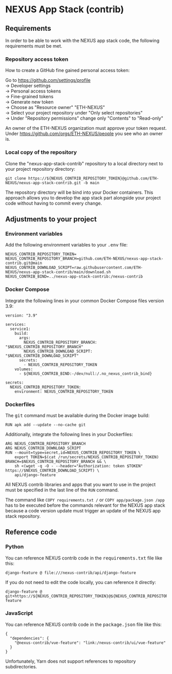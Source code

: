 # NEXUS App Stack (contrib)

## Requirements

In order to be able to work with the NEXUS app stack code, the following requirements must be met.

### Repository access token

How to create a GitHub fine gained personal access token:

Go to https://github.com/settings/profile  
→ Developer settings  
→ Personal access tokens  
→ Fine-grained tokens  
→ Generate new token  
→ Choose as "Resource owner" "ETH-NEXUS"  
→ Select your project repository under "Only select repositories"  
→ Under "Repository permissions" change only "Contents" to "Read-only"

An owner of the ETH-NEXUS organization must approve your token request. Under https://github.com/orgs/ETH-NEXUS/people
you see who an owner is.

### Local copy of the repository

Clone the "nexus-app-stack-contrib" repository to a local directory next to your project repository directory:

```
git clone https://${NEXUS_CONTRIB_REPOSITORY_TOKEN}@github.com/ETH-NEXUS/nexus-app-stack-contrib.git -b main
```

The repository directory will be bind into your Docker containers. This approach allows you to develop the app stack
part alongside your project code without having to commit every change.

## Adjustments to your project

### Environment variables

Add the following environment variables to your <tt>.env</tt> file:

```
NEXUS_CONTRIB_REPOSITORY_TOKEN=
NEXUS_CONTRIB_REPOSITORY_BRANCH=github.com/ETH-NEXUS/nexus-app-stack-contrib.git@main
NEXUS_CONTRIB_DOWNLOAD_SCRIPT=raw.githubusercontent.com/ETH-NEXUS/nexus-app-stack-contrib/main/download.sh
NEXUS_CONTRIB_BIND=../nexus-app-stack-contrib:/nexus-contrib
```

### Docker Compose

Integrate the following lines in your common Docker Compose files version 3.9:

```
version: "3.9"

services:
  service1:
    build:
      args:
        NEXUS_CONTRIB_REPOSITORY_BRANCH: "$NEXUS_CONTRIB_REPOSITORY_BRANCH"
        NEXUS_CONTRIB_DOWNLOAD_SCRIPT: "$NEXUS_CONTRIB_DOWNLOAD_SCRIPT"
      secrets:
        - NEXUS_CONTRIB_REPOSITORY_TOKEN
    volumes:
      - ${NEXUS_CONTRIB_BIND:-/dev/null:/.no_nexus_contrib_bind}

secrets:
  NEXUS_CONTRIB_REPOSITORY_TOKEN:
    environment: NEXUS_CONTRIB_REPOSITORY_TOKEN
```

### Dockerfiles

The <tt>git</tt> command must be available during the Docker image build:

```
RUN apk add --update --no-cache git
```

Additionally, integrate the following lines in your Dockerfiles:

```
ARG NEXUS_CONTRIB_REPOSITORY_BRANCH
ARG NEXUS_CONTRIB_DOWNLOAD_SCRIPT
RUN --mount=type=secret,id=NEXUS_CONTRIB_REPOSITORY_TOKEN \
    export TOKEN=$(cat /run/secrets/NEXUS_CONTRIB_REPOSITORY_TOKEN) BRANCH=$NEXUS_CONTRIB_REPOSITORY_BRANCH && \
    sh <(wget -q -O - --header="Authorization: token $TOKEN" https://$NEXUS_CONTRIB_DOWNLOAD_SCRIPT) \
    api/django-feature
```

All NEXUS contrib libraries and apps that you want to use in the project must be specified in the last line of the `RUN`
command.

The command like `COPY requirements.txt /` or `COPY app/package.json /app` has to be executed before the commands
relevant for the NEXUS app stack because a code version update must trigger an update of the NEXUS app stack repository.

## Reference code

### Python

You can reference NEXUS contrib code in the <tt>requirements.txt</tt> file like this:

```
django-feature @ file:///nexus-contrib/api/django-feature
```

If you do not need to edit the code locally, you can reference it directly:

```
django-feature @ git+https://${NEXUS_CONTRIB_REPOSITORY_TOKEN}@${NEXUS_CONTRIB_REPOSITORY_BRANCH}#subdirectory=api/django-feature
```

### JavaScript

You can reference NEXUS contrib code in the <tt>package.json</tt> file like this:

```
{
  "dependencies": {
    "@nexus-contrib/vue-feature": "link:/nexus-contrib/ui/vue-feature"
  }
}
```

Unfortunately, Yarn does not support references to repository subdirectories.
